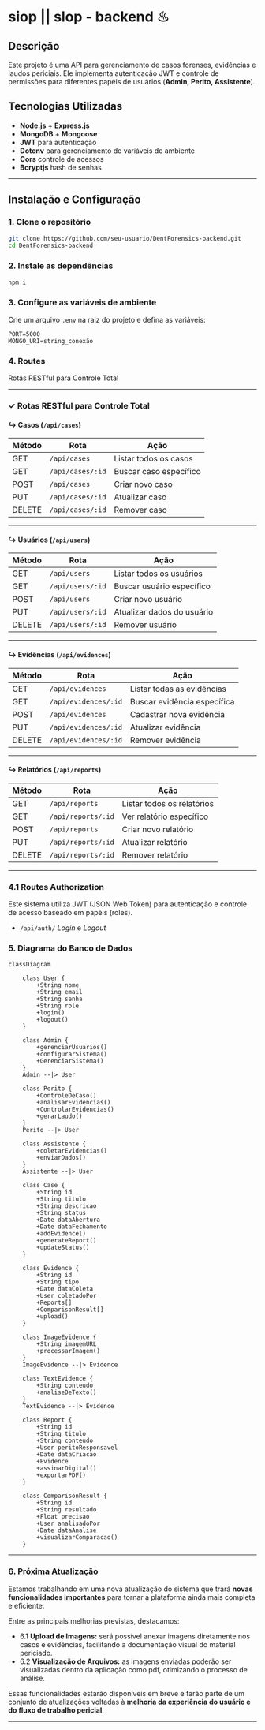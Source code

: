# siop || slop - backend ♨︎

## **Descrição**  
Este projeto é uma API para gerenciamento de casos forenses, evidências e laudos periciais. Ele implementa autenticação JWT e controle de permissões para diferentes papéis de usuários (**Admin, Perito, Assistente**).  

## **Tecnologias Utilizadas**  
- **Node.js** + **Express.js**  
- **MongoDB** + **Mongoose**  
- **JWT** para autenticação  
- **Dotenv** para gerenciamento de variáveis de ambiente  
- **Cors** controle de acessos
- **Bcryptjs** hash de senhas

---

## **Instalação e Configuração**  

### **1. Clone o repositório**  
```sh
git clone https://github.com/seu-usuario/DentForensics-backend.git
cd DentForensics-backend 
```

### **2. Instale as dependências**  
```sh
npm i
```

### **3. Configure as variáveis de ambiente**  
Crie um arquivo `.env` na raiz do projeto e defina as variáveis:  
```
PORT=5000
MONGO_URI=string_conexão
```

### **4. Routes**
Rotas RESTful para Controle Total

---

### ✓ **Rotas RESTful para Controle Total**

#### ↪︎ **Casos (`/api/cases`)**
| Método | Rota                     | Ação                      |
|--------|--------------------------|---------------------------|
| GET    | `/api/cases`             | Listar todos os casos     |
| GET    | `/api/cases/:id`         | Buscar caso específico    |
| POST   | `/api/cases`             | Criar novo caso           |
| PUT    | `/api/cases/:id`         | Atualizar caso            |
| DELETE | `/api/cases/:id`         | Remover caso              |

---

#### ↪︎ **Usuários (`/api/users`)**
| Método | Rota                     | Ação                          |
|--------|--------------------------|-------------------------------|
| GET    | `/api/users`             | Listar todos os usuários      |
| GET    | `/api/users/:id`         | Buscar usuário específico     |
| POST   | `/api/users`             | Criar novo usuário            |
| PUT    | `/api/users/:id`         | Atualizar dados do usuário    |
| DELETE | `/api/users/:id`         | Remover usuário               |

---

#### ↪︎ **Evidências (`/api/evidences`)**
| Método | Rota                         | Ação                              |
|--------|------------------------------|-----------------------------------|
| GET    | `/api/evidences`             | Listar todas as evidências        |
| GET    | `/api/evidences/:id`         | Buscar evidência específica       |
| POST   | `/api/evidences`             | Cadastrar nova evidência          |
| PUT    | `/api/evidences/:id`         | Atualizar evidência               |
| DELETE | `/api/evidences/:id`         | Remover evidência                 |

---

#### ↪︎ **Relatórios (`/api/reports`)**
| Método | Rota                      | Ação                          |
|--------|---------------------------|-------------------------------|
| GET    | `/api/reports`            | Listar todos os relatórios    |
| GET    | `/api/reports/:id`        | Ver relatório específico      |
| POST   | `/api/reports`            | Criar novo relatório          |
| PUT    | `/api/reports/:id`        | Atualizar relatório           |
| DELETE | `/api/reports/:id`        | Remover relatório             |

---

### **4.1 Routes Authorization**
Este sistema utiliza JWT (JSON Web Token) para autenticação e controle de acesso baseado em papéis (roles).

- `/api/auth/` *Login* e *Logout*

### 5. Diagrama do Banco de Dados
```mermaid
classDiagram

    class User {
        +String nome
        +String email
        +String senha
        +String role
        +login()
        +logout()
    }

    class Admin {
        +gerenciarUsuarios()
        +configurarSistema()
        +GerenciarSistema()
    }
    Admin --|> User

    class Perito {
        +ControleDeCaso()
        +analisarEvidencias()
        +ControlarEvidencias()
        +gerarLaudo()
    }
    Perito --|> User

    class Assistente {
        +coletarEvidencias()
        +enviarDados()
    }
    Assistente --|> User

    class Case {
        +String id
        +String titulo
        +String descricao
        +String status
        +Date dataAbertura
        +Date dataFechamento
        +addEvidence()
        +generateReport()
        +updateStatus()
    }

    class Evidence {
        +String id
        +String tipo
        +Date dataColeta
        +User coletadoPor
        +Reports[]
        +ComparisonResult[]
        +upload()
    }

    class ImageEvidence {
        +String imagemURL
        +processarImagem()
    }
    ImageEvidence --|> Evidence

    class TextEvidence {
        +String conteudo
        +analiseDeTexto()
    }
    TextEvidence --|> Evidence

    class Report {
        +String id
        +String titulo
        +String conteudo
        +User peritoResponsavel
        +Date dataCriacao
        +Evidence
        +assinarDigital()
        +exportarPDF()
    }

    class ComparisonResult {
        +String id
        +String resultado
        +Float precisao
        +User analisadoPor
        +Date dataAnalise
        +visualizarComparacao()
    }   
```
---

### 6. Próxima **Atualização**

Estamos trabalhando em uma nova atualização do sistema que trará **novas funcionalidades importantes** para tornar a plataforma ainda mais completa e eficiente.

Entre as principais melhorias previstas, destacamos:

- 6.1 **Upload de Imagens:** será possível anexar imagens diretamente nos casos e evidências, facilitando a documentação visual do material periciado.  
- 6.2 **Visualização de Arquivos:** as imagens enviadas poderão ser visualizadas dentro da aplicação como pdf, otimizando o processo de análise.

Essas funcionalidades estarão disponíveis em breve e farão parte de um conjunto de atualizações voltadas à **melhoria da experiência do usuário e do fluxo de trabalho pericial**.

---

